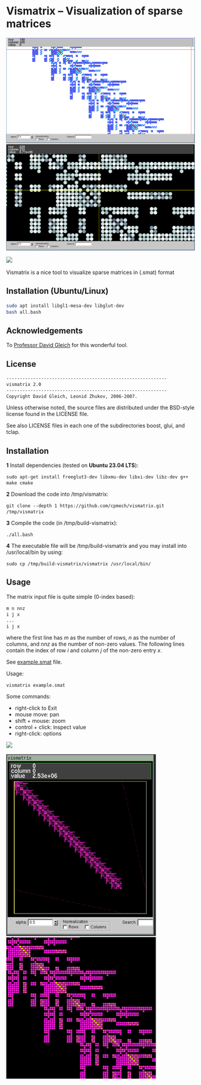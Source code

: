 # Vismatrix &ndash; Visualization of sparse matrices

<img src="figs/fig00a.png">

<img src="figs/fig00b.png">

![](figs/vismatrix01.gif)

Vismatrix is a nice tool to visualize sparse matrices in (.smat) format

## Installation (Ubuntu/Linux)

```bash
sudo apt install libgl1-mesa-dev libglut-dev
bash all.bash
```

## Acknowledgements

To [Professor David Gleich](https://github.com/dgleich) for this wonderful tool.

## License

```
------------------------------------------------------------
vismatrix 2.0 
------------------------------------------------------------
Copyright David Gleich, Leonid Zhukov, 2006-2007.
```

Unless otherwise noted, the source files are distributed under the BSD-style license found in the
LICENSE file.

See also LICENSE files in each one of the subdirectories boost, glui, and tclap.

## Installation

**1** Install dependencies (tested on **Ubuntu 23.04 LTS**):

```
sudo apt-get install freeglut3-dev libxmu-dev libxi-dev libz-dev g++ make cmake
```

**2** Download the code into /tmp/vismatrix:

```
git clone --depth 1 https://github.com/cpmech/vismatrix.git /tmp/vismatrix
```

**3** Compile the code (in /tmp/build-vismatrix):

```
./all.bash
```

**4** The executable file will be /tmp/build-vismatrix and you may install into /usr/local/bin by using:

```
sudo cp /tmp/build-vismatrix/vismatrix /usr/local/bin/
```

## Usage

The matrix input file is quite simple (0-index based):

```
m n nnz
i j x
...
i j x
```

where the first line has _m_ as the number of rows, _n_ as the number of columns, and _nnz_ as the number of non-zero values. The following lines contain the index of row _i_ and column _j_ of the non-zero entry _x_.

See [example.smat](https://github.com/cpmech/vismatrix/blob/master/example.smat) file.

Usage:

```
vismatrix example.smat
```

Some commands:

* right-click to Exit
* mouse move: pan
* shift + mouse: zoom
* control + click: inspect value
* right-click: options

![](figs/vismatrix02.gif)

<img src="figs/fig01.png" width="400">

<img src="figs/fig02.png" width="400">
